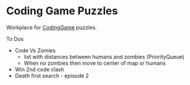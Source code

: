 # Coding Game Puzzles

Workplace for [CodingGame](https://www.codingame.com/) puzzles.

To Dos

* Code Vs Zomies
    * list with distances between humans and zombies (PriorityQueue)
    * When no zombies then move to center of map or humans
* Win 2nd code clash
* Death first search - episode 2